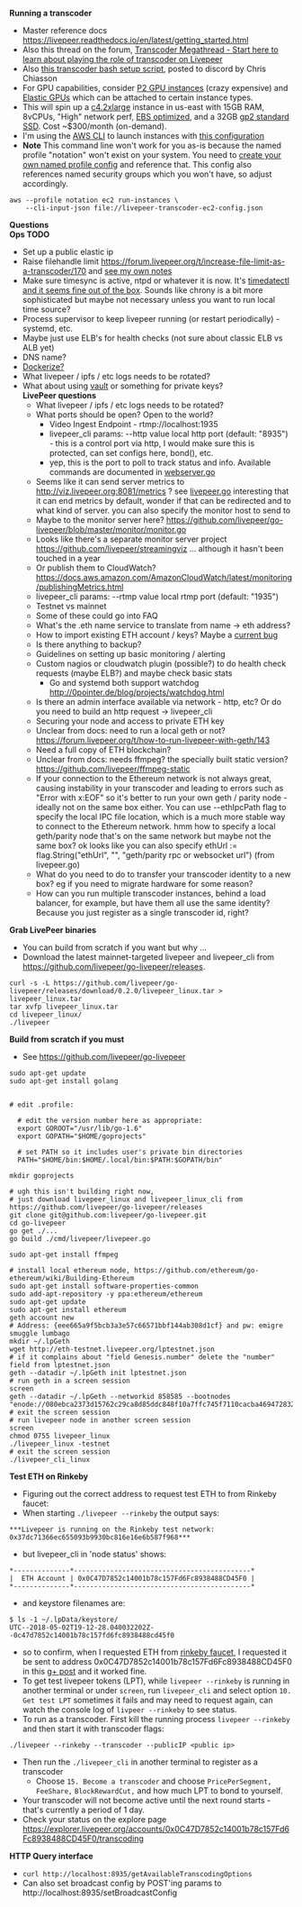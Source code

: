 **Running a transcoder**  
  * Master reference docs https://livepeer.readthedocs.io/en/latest/getting_started.html  
  * Also this thread on the forum, [Transcoder Megathread - Start here to learn about playing the role of transcoder on Livepeer](https://forum.livepeer.org/t/transcoder-megathread-start-here-to-learn-about-playing-the-role-of-transcoder-on-livepeer/190)  
  * Also [this transcoder bash setup script](https://gist.github.com/ChrisChiasson/206b2500d1792135ef7e41dc825f8122), posted to discord by Chris Chiasson  
  * For GPU capabilities, consider [P2 GPU instances](https://aws.amazon.com/ec2/instance-types/p2/) (crazy expensive) and [Elastic GPUs](https://aws.amazon.com/ec2/elastic-gpus/details/) which can be attached to certain instance types.    
  * This will spin up a [c4.2xlarge](https://www.ec2instances.info/?filter=c4.2xlarge&cost_duration=monthly) instance in us-east with 15GB RAM, 8vCPUs, "High" network perf, [EBS optimized](https://docs.aws.amazon.com/AWSEC2/latest/UserGuide/EBSOptimized.html), and a 32GB [gp2 standard SSD](https://docs.aws.amazon.com/AWSEC2/latest/UserGuide/EBSVolumeTypes.html#EBSVolumeTypes_gp2). Cost ~$300/month (on-demand).  
  * I'm using the [AWS CLI](https://docs.aws.amazon.com/cli/latest/userguide/installing.html) to launch instances with [this configuration](https://gist.github.com/alexlines/f8a83c4705755b74e7592e686a4832e9)  
  * **Note** This command line won't work for you as-is because the named profile "notation" won't exist on your system. You need to [create your own named profile config](https://docs.aws.amazon.com/cli/latest/userguide/cli-multiple-profiles.html) and reference that. This config also references named security groups which you won't have, so adjust accordingly.  


```
aws --profile notation ec2 run-instances \
    --cli-input-json file://livepeer-transcoder-ec2-config.json
```  


**Questions**  
  **Ops TODO**  
  * Set up a public elastic ip   
  * Raise filehandle limit  https://forum.livepeer.org/t/increase-file-limit-as-a-transcoder/170 and [see my own notes](https://gist.github.com/alexlines/dc870ce77cbd754ee6aca67898cafa10)      
  * Make sure timesync is active, ntpd or whatever it is now. It's [timedatectl and it seems fine out of the box](https://help.ubuntu.com/lts/serverguide/NTP.html). Sounds like chrony is a bit more sophisticated but maybe not necessary unless you want to run local time source?  
  * Process supervisor to keep livepeer running (or restart periodically) - systemd, etc.    
  * Maybe just use ELB's for health checks (not sure about classic ELB vs ALB yet)  
  * DNS name?  
  * [Dockerize?](https://github.com/livepeer/docker-livepeer)  
  * What livepeer / ipfs / etc logs needs to be rotated?   
  * What about using [vault](https://www.hashicorp.com/blog/using-vault-to-build-an-ethereum-wallet) or something for private keys?  
  **LivePeer questions**  
    * What livepeer / ipfs / etc logs needs to be rotated?  
    * What ports should be open? Open to the world?  
      * Video Ingest Endpoint - rtmp://localhost:1935  
      * livepeer_cli params: --http value local http port (default: "8935")  - this is a control port via http, I would make sure this is protected, can set configs here, bond(), etc.  
      * yep, this is the port to poll to track status and info. Available commands are documented in [webserver.go](https://github.com/livepeer/go-livepeer/blob/ec288f43b60fbf3bd61f81b636538b5b004aaa86/server/webserver.go)  
    * Seems like it can send server metrics to http://viz.livepeer.org:8081/metrics ? see [livepeer.go](https://github.com/livepeer/go-livepeer/blob/master/cmd/livepeer/livepeer.go) interesting that it can end metrics by default, wonder if that can be redirected and to what kind of server. you can also specify the monitor host to send to  
    * Maybe to the monitor server here? https://github.com/livepeer/go-livepeer/blob/master/monitor/monitor.go  
    * Looks like there's a separate monitor server project https://github.com/livepeer/streamingviz  ... although it hasn't been touched in a year  
    * Or publish them to CloudWatch? https://docs.aws.amazon.com/AmazonCloudWatch/latest/monitoring/publishingMetrics.html  
    * livepeer_cli params: --rtmp value local rtmp port (default: "1935")  
    * Testnet vs mainnet  
    * Some of these could go into FAQ  
    * What's the .eth name service to translate from name -> eth address?  
    * How to import existing ETH account / keys? Maybe a [current bug](https://github.com/livepeer/go-livepeer/issues/304)  
    * Is there anything to backup?  
    * Guidelines on setting up basic monitoring / alerting  
    * Custom nagios or cloudwatch plugin (possible?) to do health check requests (maybe ELB?) and maybe check basic stats  
      * Go and systemd both support watchdog http://0pointer.de/blog/projects/watchdog.html  
    * Is there an admin interface available via network - http, etc? Or do you need to build an http request -> livepeer_cli  
    * Securing your node and access to private ETH key  
    * Unclear from docs: need to run a local geth or not? https://forum.livepeer.org/t/how-to-run-livepeer-with-geth/143  
    * Need a full copy of ETH blockchain?  
    * Unclear from docs: needs ffmpeg? the specially built static version? https://github.com/livepeer/ffmpeg-static  
    * If your connection to the Ethereum network is not always great, causing instability in your transcoder and leading to errors such as "Error with x:EOF" so it's better to run your own geth / parity node - ideally not on the same box either. You can use --ethIpcPath flag to specify the local IPC file location, which is a much more stable way to connect to the Ethereum network. hmm how to specify a local geth/parity node that's on the same network but maybe not the same box? ok looks like you can also specify ethUrl := flag.String("ethUrl", "", "geth/parity rpc or websocket url")  (from livepeer.go)    
    * What do you need to do to transfer your transcoder identity to a new box? eg if you need to migrate hardware for some reason?  
    * How can you run multiple transcoder instances, behind a load balancer, for example, but have them all use the same identity? Because you just register as a single transcoder id, right?  



**Grab LivePeer binaries**  
  * You can build from scratch if you want but why ...
  * Download the latest mainnet-targeted livepeer and livepeer_cli from https://github.com/livepeer/go-livepeer/releases.  
```
curl -s -L https://github.com/livepeer/go-livepeer/releases/download/0.2.0/livepeer_linux.tar > livepeer_linux.tar
tar xvfp livepeer_linux.tar
cd livepeer_linux/
./livepeer
```


**Build from scratch if you must**  
  * See https://github.com/livepeer/go-livepeer  
```
sudo apt-get update
sudo apt-get install golang


# edit .profile:

  # edit the version number here as appropriate:
  export GOROOT="/usr/lib/go-1.6"
  export GOPATH="$HOME/goprojects"

  # set PATH so it includes user's private bin directories
  PATH="$HOME/bin:$HOME/.local/bin:$PATH:$GOPATH/bin"
  
mkdir goprojects

# ugh this isn't building right now, 
# just download livepeer_linux and livepeer_linux_cli from https://github.com/livepeer/go-livepeer/releases 
git clone git@github.com:livepeer/go-livepeer.git
cd go-livepeer
go get ./...
go build ./cmd/livepeer/livepeer.go

sudo apt-get install ffmpeg

# install local ethereum node, https://github.com/ethereum/go-ethereum/wiki/Building-Ethereum
sudo apt-get install software-properties-common
sudo add-apt-repository -y ppa:ethereum/ethereum
sudo apt-get update
sudo apt-get install ethereum
geth account new
# Address: {eee665a9f5bcb3a3e57c66571bbf144ab308d1cf} and pw: emigre smuggle lumbago
mkdir ~/.lpGeth
wget http://eth-testnet.livepeer.org/lptestnet.json
# if it complains about "field Genesis.number" delete the "number" field from lptestnet.json
geth --datadir ~/.lpGeth init lptestnet.json
# run geth in a screen session
screen
geth --datadir ~/.lpGeth --networkid 858585 --bootnodes "enode://080ebca2373d15762c29ca8d85ddc848f10a7ffc745f7110cacba4694728325d645292cb512d7168323bd0af1650fca825ff54c8dba20aec8878498fae3ff3c6@18.221.67.74:30303"
# exit the screen session
# run livepeer node in another screen session
screen
chmod 0755 livepeer_linux 
./livepeer_linux -testnet
# exit the screen session
./livepeer_cli_linux
```  


**Test ETH on Rinkeby**  
  * Figuring out the correct address to request test ETH to from Rinkeby faucet:
  * When starting `./livepeer --rinkeby` the output says:  
```
***Livepeer is running on the Rinkeby test network: 0x37dc71366ec655093b9930bc816e16e6b587f968***
``` 
  * but livepeer_cli in 'node status' shows:
```
*--------------*--------------------------------------------*
|  ETH Account | 0x0C47D7852c14001b78c157Fd6Fc8938488CD45F0 |
*--------------*--------------------------------------------*
```
  * and keystore filenames are: 
```
$ ls -1 ~/.lpData/keystore/
UTC--2018-05-02T19-12-28.040032202Z--0c47d7852c14001b78c157fd6fc8938488cd45f0
```
  * so to confirm, when I requested ETH from [rinkeby faucet](https://faucet.rinkeby.io/), I requested it be sent to address 0x0C47D7852c14001b78c157Fd6Fc8938488CD45F0 in this [g+ post](https://plus.google.com/+alexlines/posts/HesTiinUH9v) and it worked fine.  
  * To get test livepeer tokens (LPT), while `livepeer --rinkeby` is running in another terminal or under `screen`, run `livepeer_cli` and select option `10. Get test LPT` sometimes it fails and may need to request again, can watch the console log of `livpeer --rinkeby` to see status.  
  * To run as a transcoder. First kill the running process `livepeer --rinkeby` and then start it with transcoder flags:  
  ```
  ./livepeer --rinkeby --transcoder --publicIP <public ip>  
  ```
  * Then run the `./livepeer_cli` in another terminal to register as a transcoder
    * Choose `15. Become a transcoder`  and choose `PricePerSegment,` `FeeShare,` `BlockRewardCut,` and how much LPT to bond to yourself.  
  * Your transcoder will not become active until the next round starts - that's currently a period of 1 day.  
  * Check your status on the explore page https://explorer.livepeer.org/accounts/0x0C47D7852c14001b78c157Fd6Fc8938488CD45F0/transcoding  
  
**HTTP Query interface**  
  * `curl http://localhost:8935/getAvailableTranscodingOptions`  
  * Can also set broadcast config by POST'ing params to http://localhost:8935/setBroadcastConfig  
  
